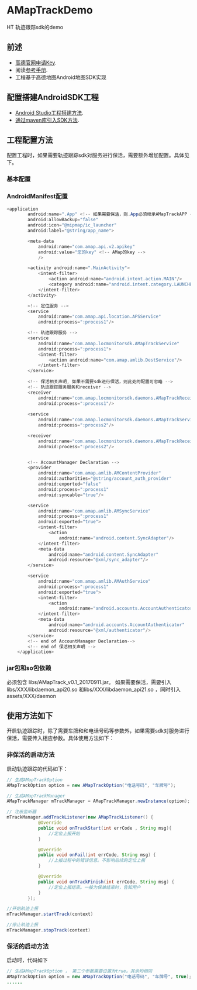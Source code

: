 # AMapTrackDemo
HT 轨迹跟踪sdk的demo

## 前述 ##
- [高德官网申请Key](http://lbs.amap.com/dev/#/).
- 阅读[参考手册](http://a.amap.com/lbs/static/unzip/Android_Map_Doc/index.html).
- 工程基于高德地图Android地图SDK实现

## 配置搭建AndroidSDK工程 ##
- [Android Studio工程搭建方法](http://lbs.amap.com/api/android-sdk/guide/creat-project/android-studio-creat-project/#add-jars).
- [通过maven库引入SDK方法](http://lbsbbs.amap.com/forum.php?mod=viewthread&tid=18786).

## 工程配置方法 ##
配置工程时，如果需要轨迹跟踪sdk对服务进行保活，需要额外增加配置。具体见下。
### 基本配置 ###
### AndroidManifest配置 ###
```java
<application
        android:name=".App" <!-- 如果需要保活，则.App必须继承AMapTrackAPP -->
        android:allowBackup="false"
        android:icon="@mipmap/ic_launcher"
        android:label="@string/app_name">

        <meta-data
            android:name="com.amap.api.v2.apikey"
            android:value="您的key" <!-- AMap的key -->
            />

        <activity android:name=".MainActivity">
            <intent-filter>
                <action android:name="android.intent.action.MAIN"/>
                <category android:name="android.intent.category.LAUNCHER"/>
            </intent-filter>
        </activity>

        <!-- 定位服务 -->
        <service
            android:name="com.amap.api.location.APSService"
            android:process=":process1"/>

        <!-- 轨迹跟踪服务 -->
        <service
            android:name="com.amap.locmonitorsdk.AMapTrackService"
            android:process=":process1">
            <intent-filter>
                <action android:name="com.amap.amlib.DestService"/>
            </intent-filter>
        </service>
  
        <!-- 保活相关声明, 如果不需要sdk进行保活，则此处的配置可忽略 -->
        <!-- 轨迹跟踪服务服务和receiver -->
        <receiver
            android:name="com.amap.locmonitorsdk.daemons.AMapTrackReceiver"
            android:process=":process1"/>
      
        <service
            android:name="com.amap.locmonitorsdk.daemons.AMapTrackService2"
            android:process=":process2"/>

        <receiver
            android:name="com.amap.locmonitorsdk.daemons.AMapTrackReceiver2"
            android:process=":process2"/>


        <!-- AccountManager Declaration -->
        <provider
            android:name="com.amap.amlib.AMContentProvider"
            android:authorities="@string/account_auth_provider"
            android:exported="false"
            android:process=":process1"
            android:syncable="true"/>

        <service
            android:name="com.amap.amlib.AMSyncService"
            android:process=":process1"
            android:exported="true">
            <intent-filter>
                <action
                    android:name="android.content.SyncAdapter"/>
            </intent-filter>
            <meta-data
                android:name="android.content.SyncAdapter"
                android:resource="@xml/sync_adapter"/>
        </service>

        <service
            android:name="com.amap.amlib.AMAuthService"
            android:process=":process1"
            android:exported="true">
            <intent-filter>
                <action
                    android:name="android.accounts.AccountAuthenticator"/>
            </intent-filter>
            <meta-data
                android:name="android.accounts.AccountAuthenticator"
                android:resource="@xml/authenticator"/>
        </service>
        <!-- end of AccountManager Declaration-->
        <!-- end of 保活相关声明 -->
    </application>
```

### jar包和so包依赖 ###
必须包含 libs/AMapTrack_v0.1_20170911.jar。
如果需要保活，需要引入libs/XXX/libdaemon_api20.so 和libs/XXX/libdaemon_api21.so ，同时引入assets/XXX/daemon

## 使用方法如下 ##
开启轨迹跟踪时，除了需要车牌和和电话号码等参数外，如果需要sdk对服务进行保活，需要传入相应参数。具体使用方法如下：

### 非保活的启动方法 ###
启动轨迹跟踪的代码如下：
```java
// 生成AMapTrackOption
AMapTrackOption option = new AMapTrackOption("电话号码", "车牌号");

// 生成AMapTrackManager
AMapTrackManager mTrackManager = AMapTrackManager.newInstance(option);

// 注册监听器
mTrackManager.addTrackListener(new AMapTrackListener() {
            @Override
            public void onTrackStart(int errCode , String msg){
                //定位上报开始
            }

            @Override
            public void onFail(int errCode, String msg) {
                //上报过程中的错误信息。不影响后续的定位上报
            }

            @Override
            public void onTrackFinish(int errCode, String msg) {
                //定位上报结束。一般为保单结束时，告知用户
            }
        });

//开始轨迹上报
mTrackManager.startTrack(context)

//停止轨迹上报
mTrackManager.stopTrack(context)

```

### 保活的启动方法 ###
启动时，代码如下

```java
// 生成AMapTrackOption ， 第三个参数需要设置为true。其余均相同
AMapTrackOption option = new AMapTrackOption("电话号码", "车牌号", true);
......
```
